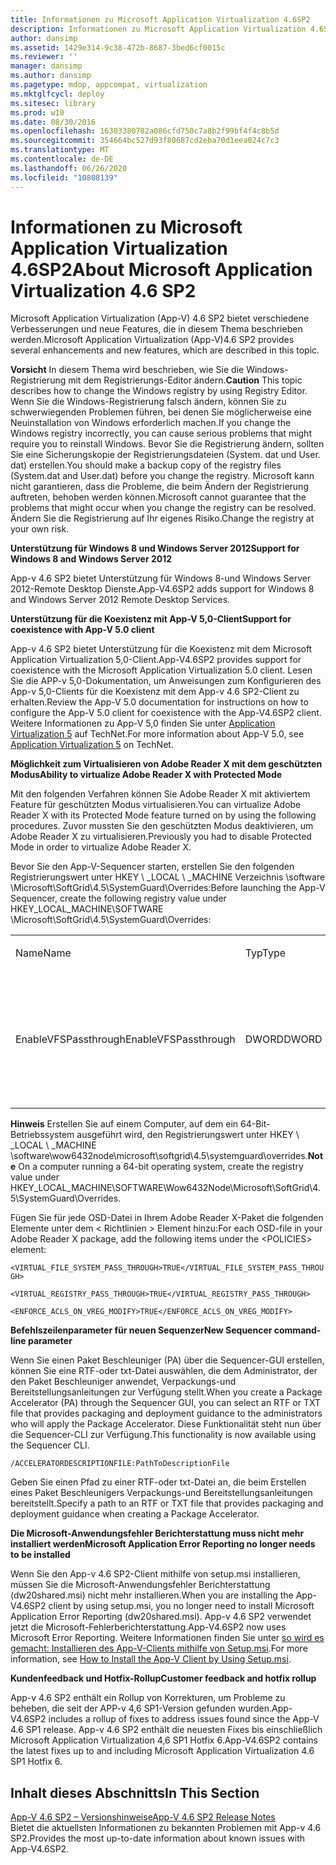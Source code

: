 ```yaml
---
title: Informationen zu Microsoft Application Virtualization 4.6SP2
description: Informationen zu Microsoft Application Virtualization 4.6SP2
author: dansimp
ms.assetid: 1429e314-9c38-472b-8687-3bed6cf0015c
ms.reviewer: ''
manager: dansimp
ms.author: dansimp
ms.pagetype: mdop, appcompat, virtualization
ms.mktglfcycl: deploy
ms.sitesec: library
ms.prod: w10
ms.date: 08/30/2016
ms.openlocfilehash: 16303380782a086cfd750c7a8b2f99bf4f4c8b5d
ms.sourcegitcommit: 354664bc527d93f80687cd2eba70d1eea024c7c3
ms.translationtype: MT
ms.contentlocale: de-DE
ms.lasthandoff: 06/26/2020
ms.locfileid: "10808139"
---
```

# <span data-ttu-id="ce16e-103">Informationen zu Microsoft Application Virtualization 4.6SP2</span><span class="sxs-lookup"><span data-stu-id="ce16e-103">About Microsoft Application Virtualization 4.6 SP2</span></span>


<span data-ttu-id="ce16e-104">Microsoft Application Virtualization (App-V) 4.6 SP2 bietet verschiedene Verbesserungen und neue Features, die in diesem Thema beschrieben werden.</span><span class="sxs-lookup"><span data-stu-id="ce16e-104">Microsoft Application Virtualization (App-V)4.6 SP2 provides several enhancements and new features, which are described in this topic.</span></span>

<span data-ttu-id="ce16e-105">**Vorsicht**  In diesem Thema wird beschrieben, wie Sie die Windows-Registrierung mit dem Registrierungs-Editor ändern.</span><span class="sxs-lookup"><span data-stu-id="ce16e-105">**Caution** This topic describes how to change the Windows registry by using Registry Editor.</span></span> <span data-ttu-id="ce16e-106">Wenn Sie die Windows-Registrierung falsch ändern, können Sie zu schwerwiegenden Problemen führen, bei denen Sie möglicherweise eine Neuinstallation von Windows erforderlich machen.</span><span class="sxs-lookup"><span data-stu-id="ce16e-106">If you change the Windows registry incorrectly, you can cause serious problems that might require you to reinstall Windows.</span></span> <span data-ttu-id="ce16e-107">Bevor Sie die Registrierung ändern, sollten Sie eine Sicherungskopie der Registrierungsdateien (System. dat und User. dat) erstellen.</span><span class="sxs-lookup"><span data-stu-id="ce16e-107">You should make a backup copy of the registry files (System.dat and User.dat) before you change the registry.</span></span> <span data-ttu-id="ce16e-108">Microsoft kann nicht garantieren, dass die Probleme, die beim Ändern der Registrierung auftreten, behoben werden können.</span><span class="sxs-lookup"><span data-stu-id="ce16e-108">Microsoft cannot guarantee that the problems that might occur when you change the registry can be resolved.</span></span> <span data-ttu-id="ce16e-109">Ändern Sie die Registrierung auf Ihr eigenes Risiko.</span><span class="sxs-lookup"><span data-stu-id="ce16e-109">Change the registry at your own risk.</span></span>

 

**<span data-ttu-id="ce16e-110">Unterstützung für Windows 8 und Windows Server 2012</span><span class="sxs-lookup"><span data-stu-id="ce16e-110">Support for Windows 8 and Windows Server 2012</span></span>**

<span data-ttu-id="ce16e-111">App-v 4.6 SP2 bietet Unterstützung für Windows 8-und Windows Server 2012-Remote Desktop Dienste.</span><span class="sxs-lookup"><span data-stu-id="ce16e-111">App-V4.6SP2 adds support for Windows 8 and Windows Server 2012 Remote Desktop Services.</span></span>

**<span data-ttu-id="ce16e-112">Unterstützung für die Koexistenz mit App-V 5,0-Client</span><span class="sxs-lookup"><span data-stu-id="ce16e-112">Support for coexistence with App-V 5.0 client</span></span>**

<span data-ttu-id="ce16e-113">App-v 4.6 SP2 bietet Unterstützung für die Koexistenz mit dem Microsoft Application Virtualization 5,0-Client.</span><span class="sxs-lookup"><span data-stu-id="ce16e-113">App-V4.6SP2 provides support for coexistence with the Microsoft Application Virtualization 5.0 client.</span></span> <span data-ttu-id="ce16e-114">Lesen Sie die APP-v 5,0-Dokumentation, um Anweisungen zum Konfigurieren des App-v 5,0-Clients für die Koexistenz mit dem App-v 4.6 SP2-Client zu erhalten.</span><span class="sxs-lookup"><span data-stu-id="ce16e-114">Review the App-V 5.0 documentation for instructions on how to configure the App-V 5.0 client for coexistence with the App-V4.6SP2 client.</span></span> <span data-ttu-id="ce16e-115">Weitere Informationen zu App-V 5,0 finden Sie unter [Application Virtualization 5](https://go.microsoft.com/fwlink/?LinkId=267599) auf TechNet.</span><span class="sxs-lookup"><span data-stu-id="ce16e-115">For more information about App-V 5.0, see [Application Virtualization 5](https://go.microsoft.com/fwlink/?LinkId=267599) on TechNet.</span></span>

**<span data-ttu-id="ce16e-116">Möglichkeit zum Virtualisieren von Adobe Reader X mit dem geschützten Modus</span><span class="sxs-lookup"><span data-stu-id="ce16e-116">Ability to virtualize Adobe Reader X with Protected Mode</span></span>**

<span data-ttu-id="ce16e-117">Mit den folgenden Verfahren können Sie Adobe Reader X mit aktiviertem Feature für geschützten Modus virtualisieren.</span><span class="sxs-lookup"><span data-stu-id="ce16e-117">You can virtualize Adobe Reader X with its Protected Mode feature turned on by using the following procedures.</span></span> <span data-ttu-id="ce16e-118">Zuvor mussten Sie den geschützten Modus deaktivieren, um Adobe Reader X zu virtualisieren.</span><span class="sxs-lookup"><span data-stu-id="ce16e-118">Previously you had to disable Protected Mode in order to virtualize Adobe Reader X.</span></span>

<span data-ttu-id="ce16e-119">Bevor Sie den App-V-Sequencer starten, erstellen Sie den folgenden Registrierungswert unter HKEY \ _LOCAL \ _MACHINE Verzeichnis \\software \\Microsoft\\SoftGrid\\4.5\\SystemGuard\\Overrides:</span><span class="sxs-lookup"><span data-stu-id="ce16e-119">Before launching the App-V Sequencer, create the following registry value under HKEY\_LOCAL\_MACHINE\\SOFTWARE \\Microsoft\\SoftGrid\\4.5\\SystemGuard\\Overrides:</span></span>

<table>
<colgroup>
<col width="25%" />
<col width="25%" />
<col width="25%" />
<col width="25%" />
</colgroup>
<tbody>
<tr class="odd">
<td align="left"><p><span data-ttu-id="ce16e-120">Name</span><span class="sxs-lookup"><span data-stu-id="ce16e-120">Name</span></span></p></td>
<td align="left"><p><span data-ttu-id="ce16e-121">Typ</span><span class="sxs-lookup"><span data-stu-id="ce16e-121">Type</span></span></p></td>
<td align="left"><p><span data-ttu-id="ce16e-122">Daten</span><span class="sxs-lookup"><span data-stu-id="ce16e-122">Data</span></span></p></td>
<td align="left"><p><span data-ttu-id="ce16e-123">Beschreibung</span><span class="sxs-lookup"><span data-stu-id="ce16e-123">Description</span></span></p></td>
</tr>
<tr class="even">
<td align="left"><p><span data-ttu-id="ce16e-124">EnableVFSPassthrough</span><span class="sxs-lookup"><span data-stu-id="ce16e-124">EnableVFSPassthrough</span></span></p></td>
<td align="left"><p><span data-ttu-id="ce16e-125">DWORD</span><span class="sxs-lookup"><span data-stu-id="ce16e-125">DWORD</span></span></p></td>
<td align="left"><p><span data-ttu-id="ce16e-126">1</span><span class="sxs-lookup"><span data-stu-id="ce16e-126">1</span></span></p></td>
<td align="left"><p><span data-ttu-id="ce16e-127">Legen Sie diesen Wert auf 1, um <strong> </strong> Adobe Reader X im geschützten Modus während der Startphase zu starten.</span><span class="sxs-lookup"><span data-stu-id="ce16e-127">Set this value to <strong>1</strong> in order to start Adobe Reader X in Protected Mode during the launch phase.</span></span></p></td>
</tr>
</tbody>
</table>

 

<span data-ttu-id="ce16e-128">**Hinweis**  Erstellen Sie auf einem Computer, auf dem ein 64-Bit-Betriebssystem ausgeführt wird, den Registrierungswert unter HKEY \ _LOCAL \ _MACHINE \\software\\wow6432node\\microsoft\\softgrid\\4.5\\systemguard\\overrides.</span><span class="sxs-lookup"><span data-stu-id="ce16e-128">**Note** On a computer running a 64-bit operating system, create the registry value under HKEY\_LOCAL\_MACHINE\\SOFTWARE\\Wow6432Node\\Microsoft\\SoftGrid\\4.5\\SystemGuard\\Overrides.</span></span>

 

<span data-ttu-id="ce16e-129">Fügen Sie für jede OSD-Datei in Ihrem Adobe Reader X-Paket die folgenden Elemente unter dem &lt; Richtlinien &gt; Element hinzu:</span><span class="sxs-lookup"><span data-stu-id="ce16e-129">For each OSD-file in your Adobe Reader X package, add the following items under the &lt;POLICIES&gt; element:</span></span>

`<VIRTUAL_FILE_SYSTEM_PASS_THROUGH>TRUE</VIRTUAL_FILE_SYSTEM_PASS_THROUGH>`

`<VIRTUAL_REGISTRY_PASS_THROUGH>TRUE</VIRTUAL_REGISTRY_PASS_THROUGH>`

`<ENFORCE_ACLS_ON_VREG_MODIFY>TRUE</ENFORCE_ACLS_ON_VREG_MODIFY>`

**<span data-ttu-id="ce16e-130">Befehlszeilenparameter für neuen Sequenzer</span><span class="sxs-lookup"><span data-stu-id="ce16e-130">New Sequencer command-line parameter</span></span>**

<span data-ttu-id="ce16e-131">Wenn Sie einen Paket Beschleuniger (PA) über die Sequencer-GUI erstellen, können Sie eine RTF-oder txt-Datei auswählen, die dem Administrator, der den Paket Beschleuniger anwendet, Verpackungs-und Bereitstellungsanleitungen zur Verfügung stellt.</span><span class="sxs-lookup"><span data-stu-id="ce16e-131">When you create a Package Accelerator (PA) through the Sequencer GUI, you can select an RTF or TXT file that provides packaging and deployment guidance to the administrators who will apply the Package Accelerator.</span></span> <span data-ttu-id="ce16e-132">Diese Funktionalität steht nun über die Sequencer-CLI zur Verfügung.</span><span class="sxs-lookup"><span data-stu-id="ce16e-132">This functionality is now available using the Sequencer CLI.</span></span>

`/ACCELERATORDESCRIPTIONFILE:PathToDescriptionFile`

<span data-ttu-id="ce16e-133">Geben Sie einen Pfad zu einer RTF-oder txt-Datei an, die beim Erstellen eines Paket Beschleunigers Verpackungs-und Bereitstellungsanleitungen bereitstellt.</span><span class="sxs-lookup"><span data-stu-id="ce16e-133">Specify a path to an RTF or TXT file that provides packaging and deployment guidance when creating a Package Accelerator.</span></span>

**<span data-ttu-id="ce16e-134">Die Microsoft-Anwendungsfehler Berichterstattung muss nicht mehr installiert werden</span><span class="sxs-lookup"><span data-stu-id="ce16e-134">Microsoft Application Error Reporting no longer needs to be installed</span></span>**

<span data-ttu-id="ce16e-135">Wenn Sie den App-v 4.6 SP2-Client mithilfe von setup.msi installieren, müssen Sie die Microsoft-Anwendungsfehler Berichterstattung (dw20shared.msi) nicht mehr installieren.</span><span class="sxs-lookup"><span data-stu-id="ce16e-135">When you are installing the App-V4.6SP2 client by using setup.msi, you no longer need to install Microsoft Application Error Reporting (dw20shared.msi).</span></span> <span data-ttu-id="ce16e-136">App-v 4.6 SP2 verwendet jetzt die Microsoft-Fehlerberichterstattung.</span><span class="sxs-lookup"><span data-stu-id="ce16e-136">App-V4.6SP2 now uses Microsoft Error Reporting.</span></span> <span data-ttu-id="ce16e-137">Weitere Informationen finden Sie unter [so wird es gemacht: Installieren des App-V-Clients mithilfe von Setup.msi](https://go.microsoft.com/fwlink/?LinkId=267237).</span><span class="sxs-lookup"><span data-stu-id="ce16e-137">For more information, see [How to Install the App-V Client by Using Setup.msi](https://go.microsoft.com/fwlink/?LinkId=267237).</span></span>

**<span data-ttu-id="ce16e-138">Kundenfeedback und Hotfix-Rollup</span><span class="sxs-lookup"><span data-stu-id="ce16e-138">Customer feedback and hotfix rollup</span></span>**

<span data-ttu-id="ce16e-139">App-v 4.6 SP2 enthält ein Rollup von Korrekturen, um Probleme zu beheben, die seit der APP-v 4,6 SP1-Version gefunden wurden.</span><span class="sxs-lookup"><span data-stu-id="ce16e-139">App-V4.6SP2 includes a rollup of fixes to address issues found since the App-V 4.6 SP1 release.</span></span> <span data-ttu-id="ce16e-140">App-v 4.6 SP2 enthält die neuesten Fixes bis einschließlich Microsoft Application Virtualization 4,6 SP1 Hotfix 6.</span><span class="sxs-lookup"><span data-stu-id="ce16e-140">App-V4.6SP2 contains the latest fixes up to and including Microsoft Application Virtualization 4.6 SP1 Hotfix 6.</span></span>

## <span data-ttu-id="ce16e-141">Inhalt dieses Abschnitts</span><span class="sxs-lookup"><span data-stu-id="ce16e-141">In This Section</span></span>


<a href="" id="app-v-4-6-sp2-release-notes"></a>[<span data-ttu-id="ce16e-142">App-V 4.6 SP2 – Versionshinweise</span><span class="sxs-lookup"><span data-stu-id="ce16e-142">App-V 4.6 SP2 Release Notes</span></span>](https://go.microsoft.com/fwlink/?LinkId=267600)  
<span data-ttu-id="ce16e-143">Bietet die aktuellsten Informationen zu bekannten Problemen mit App-v 4.6 SP2.</span><span class="sxs-lookup"><span data-stu-id="ce16e-143">Provides the most up-to-date information about known issues with App-V4.6SP2.</span></span>

 

 





